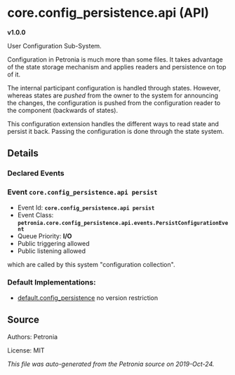 # core.config_persistence.api (API)
**v1.0.0**

User Configuration Sub-System.


Configuration in Petronia is much more than some files.  It takes advantage of
the state storage mechanism and applies readers and persistence on top of it.


The internal participant configuration is handled through states. However,
whereas states are *pushed* from the owner to the system for announcing the
changes, the configuration is pushed from the configuration reader to the
component (backwards of states).


This configuration extension handles the different ways to read state and
persist it back.  Passing the configuration is done through the state system.

## Details


### Declared Events


### Event `core.config_persistence.api persist`

* Event Id: **`core.config_persistence.api persist`**
* Event Class: **`petronia.core.config_persistence.api.events.PersistConfigurationEvent`**
* Queue Priority: **I/O**
* Public triggering allowed
* Public listening allowed

which are called by this system "configuration collection".









### Default Implementations:
* [default.config_persistence](default.config_persistence.md)
  no version restriction


## Source

Authors: Petronia

License: MIT

*This file was auto-generated from the Petronia source on 2019-Oct-24.*
